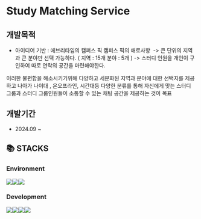 # Study Matching Service

## 개발목적


- 아이디어 기반 : 에브리타임의 캠퍼스 픽
캠퍼스 픽의 애로사항 
-> 큰 단위의 지역과 큰 분야만 선택 가능하다. ( 지역 : 15개 분야 : 5개 )
-> 스터디 인원을 개인이 구인하여 따로 연락의 공간을 마련해야한다. 

이러한 불편함을 해소시키기위해
다양하고 세분화된 지역과 분야에 대한 선택지를 제공하고 나아가 나이대 , 온오프라인, 시간대등 다양한 분류를 통해 자신에게 맞는 스터디 그룹과 스터디 그룹인원들이 소통할 수 있는 채팅 공간을 제공하는 것이 목표

## 개발기간
- 2024.09 ~

## <div>📚 STACKS</div>

### **Environment**

<div style="display: flex;">
  <img src="https://img.shields.io/badge/visual studio code-007ACC?style=for-the-badge&logo=visual studio code&logoColor=white">
  <img src="https://img.shields.io/badge/git-F05032?style=for-the-badge&logo=git&logoColor=white">
  <img src="https://img.shields.io/badge/github-181717?style=for-the-badge&logo=github&logoColor=white">
</div>



### **Development**

<div style="display: flex;">
  <img src="https://img.shields.io/badge/javascript-F7DF1E?style=for-the-badge&logo=javascript&logoColor=black"> 
  <img src="https://img.shields.io/badge/node.js-339933?style=for-the-badge&logo=Node.js&logoColor=white">
  <img src="https://img.shields.io/badge/react-61DAFB?style=for-the-badge&logo=react&logoColor=black"> 
  <img src="https://img.shields.io/badge/mongoDB-47A248?style=for-the-badge&logo=MongoDB&logoColor=white">
  
</div>
